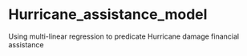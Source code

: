 # Hurricane_assistance_model
Using multi-linear regression to predicate Hurricane damage financial assistance
